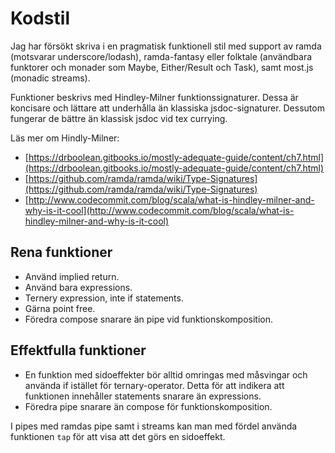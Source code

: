 # Kodstil
Jag har försökt skriva i en pragmatisk funktionell stil med support av ramda (motsvarar underscore/lodash), ramda-fantasy eller folktale (användbara funktorer och monader som Maybe, Either/Result och Task), samt most.js (monadic streams).

Funktioner beskrivs med Hindley-Milner funktionssignaturer. Dessa är koncisare och lättare att underhålla än klassiska jsdoc-signaturer. Dessutom fungerar de bättre än klassisk jsdoc vid tex currying.

Läs mer om Hindly-Milner:
* [https://drboolean.gitbooks.io/mostly-adequate-guide/content/ch7.html](https://drboolean.gitbooks.io/mostly-adequate-guide/content/ch7.html)
* [https://github.com/ramda/ramda/wiki/Type-Signatures](https://github.com/ramda/ramda/wiki/Type-Signatures)
* [http://www.codecommit.com/blog/scala/what-is-hindley-milner-and-why-is-it-cool](http://www.codecommit.com/blog/scala/what-is-hindley-milner-and-why-is-it-cool)

## Rena funktioner
* Använd implied return.
* Använd bara expressions.
* Ternery expression, inte if statements.
* Gärna point free.
* Föredra compose snarare än pipe vid funktionskomposition.

## Effektfulla funktioner
* En funktion med sidoeffekter bör alltid omringas med måsvingar och använda if istället för ternary-operator. Detta för att indikera att funktionen innehåller statements snarare än expressions.
* Föredra pipe snarare än compose för funktionskomposition.

I pipes med ramdas pipe samt i streams kan man med fördel använda funktionen `tap` för att visa att det görs en sidoeffekt.
